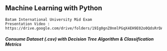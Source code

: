 ## Machine Learning with Python

```
Batam International University Mid Exam
Presentation Video : https://drive.google.com/drive/folders/19Ig0gnZ0nmlPGqX4EH9E02o0QdsRrDAg
```

##### Consume Dataset (.csv) with Decision Tree Algorithm & Classification Metrics
